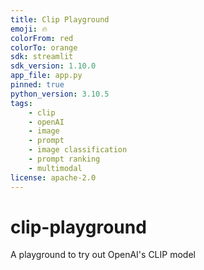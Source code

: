 ```yaml
---
title: Clip Playground
emoji: 🔥
colorFrom: red
colorTo: orange
sdk: streamlit
sdk_version: 1.10.0
app_file: app.py
pinned: true
python_version: 3.10.5
tags: 
    - clip
    - openAI
    - image
    - prompt
    - image classification
    - prompt ranking
    - multimodal
license: apache-2.0
---
```


# clip-playground
A playground to try out OpenAI's CLIP model
